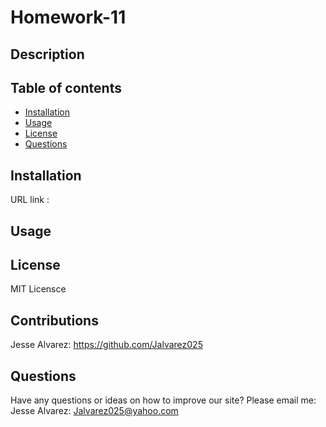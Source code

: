 # Homework-11

## Description


## Table of contents
  - [Installation](#installation)
  - [Usage](#usage)
  - [License](#license)
  - [Questions](#questions)
  

## Installation
URL link  : 

## Usage


## License
MIT Licensce

## Contributions
Jesse Alvarez: https://github.com/Jalvarez025 <br >

## Questions
Have any questions or ideas on how to improve our site? Please email me: <br >
Jesse Alvarez: Jalvarez025@yahoo.com <br >